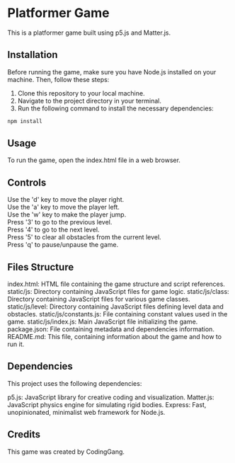 # Platformer Game

This is a platformer game built using p5.js and Matter.js.

## Installation

Before running the game, make sure you have Node.js installed on your machine. Then, follow these steps:

1. Clone this repository to your local machine.
2. Navigate to the project directory in your terminal.
3. Run the following command to install the necessary dependencies:

```bash
npm install
```

## Usage

To run the game, open the index.html file in a web browser.

## Controls

Use the 'd' key to move the player right.  
Use the 'a' key to move the player left.  
Use the 'w' key to make the player jump.  
Press '3' to go to the previous level.  
Press '4' to go to the next level.  
Press '5' to clear all obstacles from the current level.  
Press 'q' to pause/unpause the game.  

## Files Structure

index.html: HTML file containing the game structure and script references.
static/js: Directory containing JavaScript files for game logic.
static/js/class: Directory containing JavaScript files for various game classes.
static/js/level: Directory containing JavaScript files defining level data and obstacles.
static/js/constants.js: File containing constant values used in the game.
static/js/index.js: Main JavaScript file initializing the game.
package.json: File containing metadata and dependencies information.
README.md: This file, containing information about the game and how to run it.

## Dependencies

This project uses the following dependencies:

p5.js: JavaScript library for creative coding and visualization.
Matter.js: JavaScript physics engine for simulating rigid bodies.
Express: Fast, unopinionated, minimalist web framework for Node.js.

## Credits

This game was created by CodingGang.

